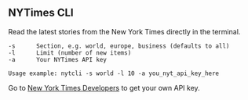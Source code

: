 ## NYTimes CLI

Read the latest stories from the New York Times directly in the terminal.

```
-s      Section, e.g. world, europe, business (defaults to all)
-l      Limit (number of new items)
-a      Your NYTimes API key

Usage example: nytcli -s world -l 10 -a you_nyt_api_key_here
```

Go to [New York Times Developers](http://developers.nytimes.com/) to get your own API key.
